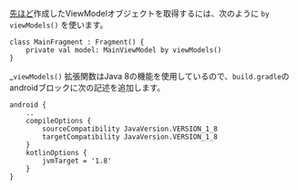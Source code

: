 [先ほど](./create_viewmodel.html)作成したViewModelオブジェクトを取得するには、次のように `by viewModels()` を使います。 

```
class MainFragment : Fragment() {
    private val model: MainViewModel by viewModels()
}

```

_`viewModels()` 拡張関数はJava 8の機能を使用しているので、`build.gradle`のandroidブロックに次の記述を追加します。

```
android {
    .. 
    compileOptions {
        sourceCompatibility JavaVersion.VERSION_1_8
        targetCompatibility JavaVersion.VERSION_1_8
    }
    kotlinOptions {
        jvmTarget = '1.8'
    }
}
```

